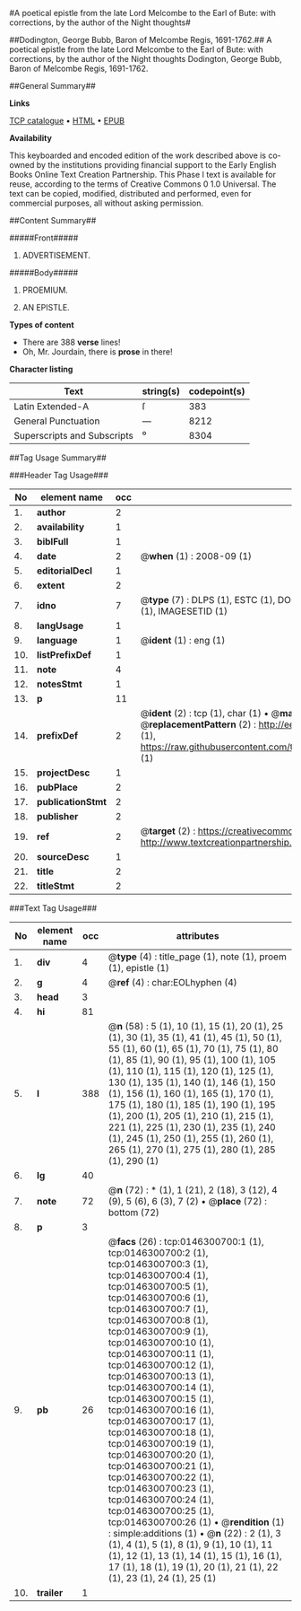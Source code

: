 #A poetical epistle from the late Lord Melcombe to the Earl of Bute: with corrections, by the author of the Night thoughts#

##Dodington, George Bubb, Baron of Melcombe Regis, 1691-1762.##
A poetical epistle from the late Lord Melcombe to the Earl of Bute: with corrections, by the author of the Night thoughts
Dodington, George Bubb, Baron of Melcombe Regis, 1691-1762.

##General Summary##

**Links**

[TCP catalogue](http://www.ota.ox.ac.uk/tcp/)  • 
[HTML](http://tei.it.ox.ac.uk/tcp/Texts-HTML/free/004/004807425.html)  • 
[EPUB](http://tei.it.ox.ac.uk/tcp/Texts-EPUB/free/004/004807425.epub)

**Availability**

This keyboarded and encoded edition of the
	       work described above is co-owned by the institutions
	       providing financial support to the Early English Books
	       Online Text Creation Partnership. This Phase I text is
	       available for reuse, according to the terms of Creative
	       Commons 0 1.0 Universal. The text can be copied,
	       modified, distributed and performed, even for
	       commercial purposes, all without asking permission.


##Content Summary##

#####Front#####

1. ADVERTISEMENT.

#####Body#####

1. PROEMIUM.

1. AN EPISTLE.

**Types of content**

  * There are 388 **verse** lines!
  * Oh, Mr. Jourdain, there is **prose** in there!

**Character listing**


|Text|string(s)|codepoint(s)|
|---|---|---|
|Latin Extended-A|ſ|383|
|General Punctuation|—|8212|
|Superscripts             and Subscripts|⁰|8304|

##Tag Usage Summary##

###Header Tag Usage###

|No|element name|occ|attributes|
|---|---|---|---|
|1.|__author__|2||
|2.|__availability__|1||
|3.|__biblFull__|1||
|4.|__date__|2| @__when__ (1) : 2008-09 (1)|
|5.|__editorialDecl__|1||
|6.|__extent__|2||
|7.|__idno__|7| @__type__ (7) : DLPS (1), ESTC (1), DOCNO (1), TCP (1), GALEDOCNO (1), CONTENTSET (1), IMAGESETID (1)|
|8.|__langUsage__|1||
|9.|__language__|1| @__ident__ (1) : eng (1)|
|10.|__listPrefixDef__|1||
|11.|__note__|4||
|12.|__notesStmt__|1||
|13.|__p__|11||
|14.|__prefixDef__|2| @__ident__ (2) : tcp (1), char (1)  •  @__matchPattern__ (2) : ([0-9\-]+):([0-9IVX]+) (1), (.+) (1)  •  @__replacementPattern__ (2) : http://eebo.chadwyck.com/downloadtiff?vid=$1&page=$2 (1), https://raw.githubusercontent.com/textcreationpartnership/Texts/master/tcpchars.xml#$1 (1)|
|15.|__projectDesc__|1||
|16.|__pubPlace__|2||
|17.|__publicationStmt__|2||
|18.|__publisher__|2||
|19.|__ref__|2| @__target__ (2) : https://creativecommons.org/publicdomain/zero/1.0/ (1), http://www.textcreationpartnership.org/docs/. (1)|
|20.|__sourceDesc__|1||
|21.|__title__|2||
|22.|__titleStmt__|2||


###Text Tag Usage###

|No|element name|occ|attributes|
|---|---|---|---|
|1.|__div__|4| @__type__ (4) : title_page (1), note (1), proem (1), epistle (1)|
|2.|__g__|4| @__ref__ (4) : char:EOLhyphen (4)|
|3.|__head__|3||
|4.|__hi__|81||
|5.|__l__|388| @__n__ (58) : 5 (1), 10 (1), 15 (1), 20 (1), 25 (1), 30 (1), 35 (1), 41 (1), 45 (1), 50 (1), 55 (1), 60 (1), 65 (1), 70 (1), 75 (1), 80 (1), 85 (1), 90 (1), 95 (1), 100 (1), 105 (1), 110 (1), 115 (1), 120 (1), 125 (1), 130 (1), 135 (1), 140 (1), 146 (1), 150 (1), 156 (1), 160 (1), 165 (1), 170 (1), 175 (1), 180 (1), 185 (1), 190 (1), 195 (1), 200 (1), 205 (1), 210 (1), 215 (1), 221 (1), 225 (1), 230 (1), 235 (1), 240 (1), 245 (1), 250 (1), 255 (1), 260 (1), 265 (1), 270 (1), 275 (1), 280 (1), 285 (1), 290 (1)|
|6.|__lg__|40||
|7.|__note__|72| @__n__ (72) : * (1), 1 (21), 2 (18), 3 (12), 4 (9), 5 (6), 6 (3), 7 (2)  •  @__place__ (72) : bottom (72)|
|8.|__p__|3||
|9.|__pb__|26| @__facs__ (26) : tcp:0146300700:1 (1), tcp:0146300700:2 (1), tcp:0146300700:3 (1), tcp:0146300700:4 (1), tcp:0146300700:5 (1), tcp:0146300700:6 (1), tcp:0146300700:7 (1), tcp:0146300700:8 (1), tcp:0146300700:9 (1), tcp:0146300700:10 (1), tcp:0146300700:11 (1), tcp:0146300700:12 (1), tcp:0146300700:13 (1), tcp:0146300700:14 (1), tcp:0146300700:15 (1), tcp:0146300700:16 (1), tcp:0146300700:17 (1), tcp:0146300700:18 (1), tcp:0146300700:19 (1), tcp:0146300700:20 (1), tcp:0146300700:21 (1), tcp:0146300700:22 (1), tcp:0146300700:23 (1), tcp:0146300700:24 (1), tcp:0146300700:25 (1), tcp:0146300700:26 (1)  •  @__rendition__ (1) : simple:additions (1)  •  @__n__ (22) : 2 (1), 3 (1), 4 (1), 5 (1), 8 (1), 9 (1), 10 (1), 11 (1), 12 (1), 13 (1), 14 (1), 15 (1), 16 (1), 17 (1), 18 (1), 19 (1), 20 (1), 21 (1), 22 (1), 23 (1), 24 (1), 25 (1)|
|10.|__trailer__|1||
